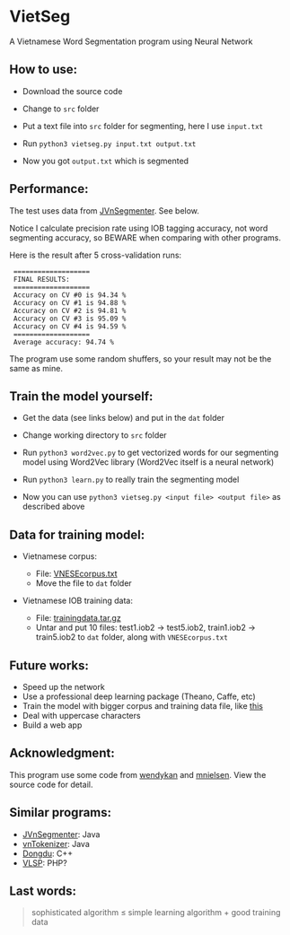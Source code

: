 VietSeg
=======

A Vietnamese Word Segmentation program using Neural Network

## How to use:

- Download the source code

- Change to `src` folder

- Put a text file into `src` folder for segmenting, here I use `input.txt`

- Run `python3 vietseg.py input.txt output.txt`

- Now you got `output.txt` which is segmented

## Performance:

The test uses data from [JVnSegmenter][1]. See below.

Notice I calculate precision rate using IOB tagging accuracy, not word 
segmenting accuracy, so BEWARE when comparing with other programs.

Here is the result after 5 cross-validation runs: 

     ===================
     FINAL RESULTS:
     ===================
     Accuracy on CV #0 is 94.34 %
     Accuracy on CV #1 is 94.88 %
     Accuracy on CV #2 is 94.81 %
     Accuracy on CV #3 is 95.09 %
     Accuracy on CV #4 is 94.59 %
     ===================
     Average accuracy: 94.74 %

The program use some random shuffers, so your result may not be the same 
as mine.

## Train the model yourself:

- Get the data (see links below) and put in the `dat` folder

- Change working directory to `src` folder

- Run `python3 word2vec.py` to get vectorized words for our segmenting model 
using Word2Vec library (Word2Vec itself is a neural network)

- Run `python3 learn.py` to really train the segmenting model

- Now you can use `python3 vietseg.py <input file> <output file>` as described above


## Data for training model:

- Vietnamese corpus:
    - File: [VNESEcorpus.txt][2]
    - Move the file to `dat` folder

- Vietnamese IOB training data:
    - File: [trainingdata.tar.gz][3]
    - Untar and put 10 files: test1.iob2 -> test5.iob2, train1.iob2 -> train5.iob2 to
    `dat` folder, along with `VNESEcorpus.txt`

## Future works:

- Speed up the network
- Use a professional deep learning package (Theano, Caffe, etc)
- Train the model with bigger corpus and training data file, like [this][9]
- Deal with uppercase characters
- Build a web app

## Acknowledgment:

This program use some code from [wendykan][4] and [mnielsen][5]. 
View the source code for detail.

## Similar programs:

- [JVnSegmenter][1]: Java
- [vnTokenizer][6]: Java
- [Dongdu][7]: C++
- [VLSP][8]: PHP?

## Last words:

> sophisticated algorithm ≤ simple learning algorithm + good training data 


[1]: http://jvnsegmenter.sourceforge.net/
[2]: http://viet.jnlp.org/download-du-lieu-tu-vung-corpus
[3]: http://sourceforge.net/projects/jvnsegmenter/files/jvnsegmenter/JVnSegmenter/trainingdata.tar.gz/download
[4]: https://github.com/wendykan/DeepLearningMovies
[5]: https://github.com/mnielsen/neural-networks-and-deep-learning
[6]: http://mim.hus.vnu.edu.vn/phuonglh/softwares/vnTokenizer
[7]: https://github.com/rockkhuya/DongDu
[8]: http://vlsp.vietlp.org:8080/demo/?page=seg_pos_chunk
[9]: http://vlsp.vietlp.org:8080/demo/?page=resources




